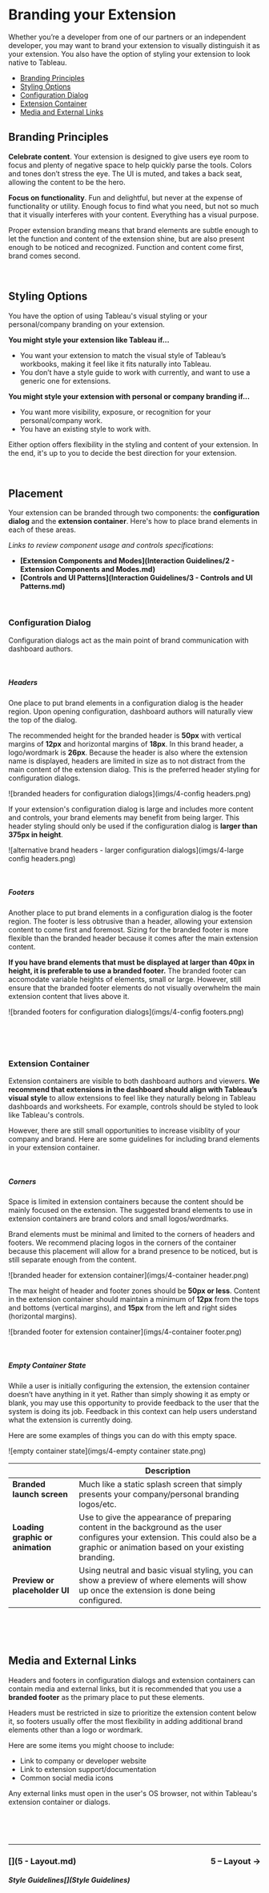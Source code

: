 # Branding your Extension

Whether you’re a developer from one of our partners or an independent developer, you may want to brand your extension to visually distinguish it as your extension. You also have the option of styling your extension to look native to Tableau. 

* [Branding Principles](#branding-principles)
* [Styling Options](#styling-options)
* [Configuration Dialog](#configuration-dialog)
* [Extension Container](#extension-container)
* [Media and External Links](#media-and-external-links)

## Branding Principles
**Celebrate content**. Your extension is designed to give users eye room to focus and plenty of negative space to help quickly parse the tools. Colors and tones don’t stress the eye. The UI is muted, and takes a back seat, allowing the content to be the hero.

**Focus on functionality**. Fun and delightful, but never at the expense of functionality or utility. Enough focus to find what you need, but not so much that it visually interferes with your content. Everything has a visual purpose.

Proper extension branding means that brand elements are subtle enough to let the function and content of the extension shine, but are also present enough to be noticed and recognized. Function and content come first, brand comes second. 


&nbsp;

## Styling Options
You have the option of using Tableau's visual styling or your personal/company branding on your extension. 

**You might style your extension like Tableau if...**

* You want your extension to match the visual style of Tableau’s workbooks, making it feel like it fits naturally into Tableau.
* You don’t have a style guide to work with currently, and want to use a generic one for extensions.

**You might style your extension with personal or company branding if...**

* You want more visibility, exposure, or recognition for your personal/company work.
* You have an existing style to work with.

Either option offers flexibility in the styling and content of your extension. In the end, it's up to you to decide the best direction for your extension.


&nbsp;

## Placement
Your extension can be branded through two components: the **configuration dialog** and the **extension container**. Here's how to place brand elements in each of these areas. 

<i>Links to review component usage and controls specifications</i>:

* **[Extension Components and Modes](Interaction Guidelines/2 - Extension Components and Modes.md)**
* **[Controls and UI Patterns](Interaction Guidelines/3 - Controls and UI Patterns.md)**

&nbsp;

### Configuration Dialog
Configuration dialogs act as the main point of brand communication with dashboard authors.

&nbsp;

##### Headers
One place to put brand elements in a configuration dialog is the header region. Upon opening configuration, dashboard authors will naturally view the top of the dialog. 

The recommended height for the branded header is **50px** with vertical margins of **12px** and horizontal margins of **18px**. In this brand header, a logo/wordmark is **26px**. Because the header is also where the extension name is displayed, headers are limited in size as to not distract from the main content of the extension dialog. This is the preferred header styling for configuration dialogs.

![branded headers for configuration dialogs](imgs/4-config headers.png)

If your extension's configuration dialog is large and includes more content and controls, your brand elements may benefit from being larger. This header styling should only be used if the configuration dialog is **larger than 375px in height**. 

![alternative brand headers - larger configuration dialogs](imgs/4-large config headers.png)

&nbsp;

##### Footers
Another place to put brand elements in a configuration dialog is the footer region. The footer is less obtrusive than a header, allowing your extension content to come first and foremost. Sizing for the branded footer is more flexible than the branded header because it comes after the main extension content. 

**If you have brand elements that must be displayed at larger than 40px in height, it is preferable to use a branded footer.** The branded footer can accomodate variable heights of elements, small or large. However, still ensure that the branded footer elements do not visually overwhelm the main extension content that lives above it. 

![branded footers for configuration dialogs](imgs/4-config footers.png)

&nbsp;


&nbsp;

### Extension Container
Extension containers are visible to both dashboard authors and viewers. **We recommend that extensions in the dashboard should align with Tableau’s visual style** to allow extensions to feel like they naturally belong in Tableau dashboards and worksheets. For example, controls should be styled to look like Tableau's controls. 

However, there are still small opportunities to increase visiblity of your company and brand. Here are some guidelines for including brand elements in your extension container.

&nbsp;

##### Corners
Space is limited in extension containers because the content should be mainly focused on the extension. The suggested brand elements to use in extension containers are brand colors and small logos/wordmarks. 

Brand elements must be minimal and limited to the corners of headers and footers. We recommend placing logos in the corners of the container because this placement will allow for a brand presence to be noticed, but is still separate enough from the content. 

![branded header for extension container](imgs/4-container header.png)

The max height of header and footer zones should be **50px or less**. Content in the extension container should maintain a minimum of **12px** from the tops and bottoms (vertical margins), and **15px** from the left and right sides (horizontal margins). 

![branded footer for extension container](imgs/4-container footer.png)

&nbsp; 

##### Empty Container State
While a user is initially configuring the extension, the extension container doesn’t have anything in it yet. Rather than simply showing it as empty or blank, you may use this opportunity to provide feedback to the user that the system is doing its job. Feedback in this context can help users understand what the extension is currently doing. 

Here are some examples of things you can do with this empty space.

![empty container state](imgs/4-empty container state.png)

| | Description |
| --- | --- |
| **Branded launch screen** &nbsp; &nbsp; &nbsp; &nbsp; | Much like a static splash screen that simply presents your company/personal branding logos/etc. |
| **Loading graphic or animation** | Use to give the appearance of preparing content in the background as the user configures your extension. This could also be a graphic or animation based on your existing branding. |
| **Preview or placeholder UI** | Using neutral and basic visual styling, you can show a preview of where elements will show up once the extension is done being configured.  |

&nbsp; 

&nbsp;

## Media and External Links
Headers and footers in configuration dialogs and extension containers can contain media and external links, but it is recommended that you use a **branded footer** as the primary place to put these elements. 

Headers must be restricted in size to prioritize the extension content below it, so footers usually offer the most flexibility in adding additional brand elements other than a logo or wordmark. 

Here are some items you might choose to include:

- Link to company or developer website
- Link to extension support/documentation
- Common social media icons

Any external links must open in the user's OS browser, not within Tableau's extension container or dialogs.

&nbsp; 

&nbsp;


---

### <div id="expand-box"><div id="expand-box-header">[<span style="float: right;">5 – Layout &#8594; </span>](5 - Layout.md)</div></div>

##### <div id="expand-box"><div id="expand-box-header">[<span style="float: left;">Style Guidelines</span>](Style Guidelines)</div></div>
